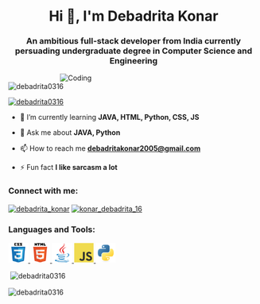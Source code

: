 <h1 align="center">Hi 👋, I'm Debadrita Konar</h1>
<h3 align="center">An ambitious full-stack developer from India currently persuading undergraduate degree in Computer Science and Engineering</h3>
<img align="right" alt="Coding" width="400" src="https://cdn.dribbble.com/users/1162077/screenshots/3848914/programmer.gif">

<p align="left"> <img src="https://komarev.com/ghpvc/?username=debadrita0316&label=Profile%20views&color=0e75b6&style=flat" alt="debadrita0316" /> </p>

<p align="left"> <a href="https://github.com/ryo-ma/github-profile-trophy"><img src="https://github-profile-trophy.vercel.app/?username=debadrita0316" alt="debadrita0316" /></a> </p>

- 🌱 I’m currently learning **JAVA, HTML, Python, CSS, JS**

- 💬 Ask me about **JAVA, Python**

- 📫 How to reach me **debadritakonar2005@gmail.com**

- ⚡ Fun fact **I like sarcasm a lot**

<h3 align="left">Connect with me:</h3>
<p align="left">
<a href="https://twitter.com/debadrita_konar" target="blank"><img align="center" src="https://raw.githubusercontent.com/rahuldkjain/github-profile-readme-generator/master/src/images/icons/Social/twitter.svg" alt="debadrita_konar" height="30" width="40" /></a>
<a href="https://instagram.com/konar_debadrita_16" target="blank"><img align="center" src="https://raw.githubusercontent.com/rahuldkjain/github-profile-readme-generator/master/src/images/icons/Social/instagram.svg" alt="konar_debadrita_16" height="30" width="40" /></a>
</p>

<h3 align="left">Languages and Tools:</h3>
<p align="left"> <a href="https://www.w3schools.com/css/" target="_blank" rel="noreferrer"> <img src="https://raw.githubusercontent.com/devicons/devicon/master/icons/css3/css3-original-wordmark.svg" alt="css3" width="40" height="40"/> </a> <a href="https://www.w3.org/html/" target="_blank" rel="noreferrer"> <img src="https://raw.githubusercontent.com/devicons/devicon/master/icons/html5/html5-original-wordmark.svg" alt="html5" width="40" height="40"/> </a> <a href="https://www.java.com" target="_blank" rel="noreferrer"> <img src="https://raw.githubusercontent.com/devicons/devicon/master/icons/java/java-original.svg" alt="java" width="40" height="40"/> </a> <a href="https://developer.mozilla.org/en-US/docs/Web/JavaScript" target="_blank" rel="noreferrer"> <img src="https://raw.githubusercontent.com/devicons/devicon/master/icons/javascript/javascript-original.svg" alt="javascript" width="40" height="40"/> </a> <a href="https://www.python.org" target="_blank" rel="noreferrer"> <img src="https://raw.githubusercontent.com/devicons/devicon/master/icons/python/python-original.svg" alt="python" width="40" height="40"/> </a> </p>

<p>&nbsp;<img align="center" src="https://github-readme-stats.vercel.app/api?username=debadrita0316&show_icons=true&locale=en" alt="debadrita0316" /></p>

<p><img align="center" src="https://github-readme-streak-stats.herokuapp.com/?user=debadrita0316&" alt="debadrita0316" /></p>
